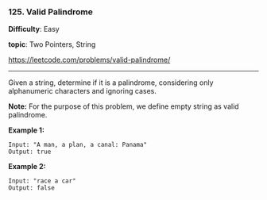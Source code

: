 ### 125. Valid Palindrome

**Difficulty**: Easy

**topic**: Two Pointers, String

<https://leetcode.com/problems/valid-palindrome/>

***

Given a string, determine if it is a palindrome, considering only alphanumeric characters and ignoring cases.

**Note:** For the purpose of this problem, we define empty string as valid palindrome.

**Example 1:**

```
Input: "A man, a plan, a canal: Panama"
Output: true
```

**Example 2:**

```
Input: "race a car"
Output: false
```